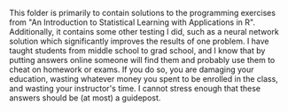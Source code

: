 This folder is primarily to contain solutions to the programming exercises from "An Introduction to Statistical Learning with Applications in R".  Additionally, it contains some other testing I did, such as a neural network solution which significantly improves the results of one problem.  I have taught students from middle school to grad school, and I know that by putting answers online someone will find them and probably use them to cheat on homework or exams.  If you do so, you are damaging your education, wasting whatever money you spent to be enrolled in the class, and wasting your instructor's time.  I cannot stress enough that these answers should be (at most) a guidepost.

